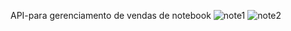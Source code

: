 API-para gerenciamento de vendas de notebook
![note1](https://github.com/user-attachments/assets/87f2a93c-80e9-42fa-a03d-c2cdb50a0bda)
![note2](https://github.com/user-attachments/assets/84d3fa96-7d2e-4916-8cad-6ce2f46fd9c9)
